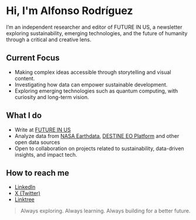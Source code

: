 # Hi, I'm Alfonso Rodríguez

I’m an independent researcher and editor of FUTURE IN US, a newsletter exploring sustainability, emerging technologies, and the future of humanity through a critical and creative lens. 

## Current Focus

- Making complex ideas accessible through storytelling and visual content.
- Investigating how data can empower sustainable development.
- Exploring emerging technologies such as quantum computing, with curiosity and long-term vision.

## What I do

- Write at [FUTURE IN US](https://futureinus.substack.com)
- Analyze data from [NASA Earthdata](https://earthdata.nasa.gov), [DESTINE EO Platform](https://platform.destine.eu/) and other open data sources
- Open to collaboration on projects related to sustainability, data-driven insights, and impact tech.

## How to reach me

- [LinkedIn](https://www.linkedin.com/in/alfonsoaidata/)
- [X (Twitter)](https://x.com/alfonsoAIData)
- [Linktree](https://linktr.ee/alfonsoaidata)

> Always exploring. Always learning. Always building for a better future.
